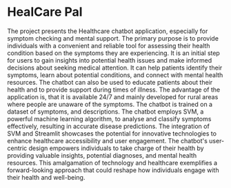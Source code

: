 # HealCare Pal

The project presents the Healthcare chatbot application, especially for symptom checking and mental support. The primary purpose is to provide individuals with a convenient and reliable tool for assessing their health condition based on the symptoms they are experiencing. It is an initial step for users to gain insights into potential health issues and make informed decisions about seeking medical attention.  It can help patients identify their symptoms, learn about potential conditions, and connect with mental health resources. The chatbot can also be used to educate patients about their health and to provide support during times of illness. The advantage of the application is, that it is available 24/7 and mainly developed for rural areas where people are unaware of the symptoms. The chatbot is trained on a dataset of symptoms, and descriptions. The chatbot employs SVM, a powerful machine learning algorithm, to analyse and classify symptoms effectively, resulting in accurate disease predictions. The integration of SVM and Streamlit showcases the potential for innovative technologies to enhance healthcare accessibility and user engagement. The chatbot's user-centric design empowers individuals to take charge of their health by providing valuable insights, potential diagnoses, and mental health resources. This amalgamation of technology and healthcare exemplifies a forward-looking approach that could reshape how individuals engage with their health and well-being.
